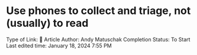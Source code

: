 # Use phones to collect and triage, not (usually) to read

Type of Link: 📝 Article
Author: Andy Matuschak
Completion Status: To Start
Last edited time: January 18, 2024 7:55 PM